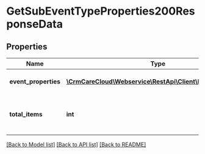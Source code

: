 # GetSubEventTypeProperties200ResponseData

## Properties
Name | Type | Description | Notes
------------ | ------------- | ------------- | -------------
**event_properties** | [**\CrmCareCloud\Webservice\RestApi\Client\Model\Property[]**](Property.md) | List of event properties. | [optional] 
**total_items** | **int** | The number of all found event properties. | [optional] 

[[Back to Model list]](../../README.md#documentation-for-models) [[Back to API list]](../../README.md#documentation-for-api-endpoints) [[Back to README]](../../README.md)

